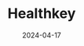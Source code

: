 ---  
layout: startup_page  
title: "Healthkey"  
id: "healthkey.health"  
permalink: "/healthkeyhealthkey.health04172024/"  
website: "https://www.healthkey.health/"  
funding_round: "Seed"  
funding_amount: "£1.13M"  
investors: "Aviva Ventures"  
about: "Healthkey is a digital health platform connecting patients with various health and wellness services, including reproductive health, mental well-being, preventative care, and weight loss support. The platform simplifies access to personalized services and manages health administration through its monitoring tools. It partners with insurers, employers, and other benefit providers to offer comprehensive wellness solutions."  
markets: "Healthtech, Digital Health, Insurance, Online Portals, Business/Productivity Software, Managed Care, LOHAS & Wellness, Artificial Intelligence & Machine Learning"  
hq: "London, England, United Kingdom"  
founded_year: "2022"  
linkedin: "https://www.linkedin.com/company/healthkeyhealth"  
twitter: "https://twitter.com/HealthKeyHealth"  
instagram: ""  
facebook: ""  
crunchbase: "https://www.crunchbase.com/organization/healthkey"  
pitchbook: "https://pitchbook.com/profiles/company/527641-39"  

date_display: "17-Apr-2024"  
date: "2024-04-17"

# SEO Optimization  
meta_title: "Healthkey - Seed Funding (£1.13M)"  
meta_description: "Healthkey, Healthkey is a digital health platform connecting patients with various health and wellness services, including reproductive health, mental well-being..."  
meta_keywords: "Healthkey, Healthtech, Digital Health, Insurance, Online Portals, Business/Productivity Software, Managed Care, LOHAS & Wellness, Artificial Intelligence & Machine Learning, Seed funding"  
canonical_url: "https://startup.projectstartups.com/healthkeyhealthkey.health04172024/"  
---